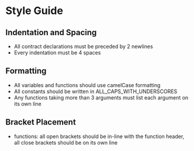 # Style Guide

## Indentation and Spacing

* All contract declarations must be preceded by 2 newlines
* Every indentation must be 4 spaces

## Formatting

* All variables and functions should use camelCase formatting
* All constants should be written in ALL_CAPS_WITH_UNDERSCORES
* Any functions taking more than 3 arguments must list each argument on its own line

## Bracket Placement

* functions: all open brackets should be in-line with the function header, all close brackets should be on its own line
